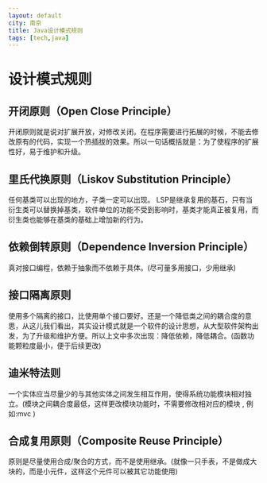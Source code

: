 ```yaml
---
layout: default
city: 南京
title: Java设计模式规则
tags: [tech,java]
---
```


设计模式规则
====================================

开闭原则（Open Close Principle）
-----------------------------
开闭原则就是说对扩展开放，对修改关闭。在程序需要进行拓展的时候，不能去修改原有的代码，实现一个热插拔的效果。所以一句话概括就是：为了使程序的扩展性好，易于维护和升级。  



里氏代换原则（Liskov Substitution Principle）
-----------------------------
任何基类可以出现的地方，子类一定可以出现。 LSP是继承复用的基石，只有当衍生类可以替换掉基类，软件单位的功能不受到影响时，基类才能真正被复用，而衍生类也能够在基类的基础上增加新的行为。  



依赖倒转原则（Dependence Inversion Principle）
----------------------------------
真对接口编程，依赖于抽象而不依赖于具体。(尽可量多用接口，少用继承)  


接口隔离原则
----------------------------------------------
使用多个隔离的接口，比使用单个接口要好。还是一个降低类之间的耦合度的意思，从这儿我们看出，其实设计模式就是一个软件的设计思想，从大型软件架构出发，为了升级和维护方便。所以上文中多次出现：降低依赖，降低耦合。(函数功能颗粒度最小，便于后续更改)  


迪米特法则
------------------------------------------------------
一个实体应当尽量少的与其他实体之间发生相互作用，使得系统功能模块相对独立。(模块之间耦合度最低，这样更改模块功能时，不需要修改相对应的模块 , 例如:mvc )  


合成复用原则（Composite Reuse Principle）  
------------------------------------------------
原则是尽量使用合成/聚合的方式，而不是使用继承。(就像一只手表，不是做成大块的，而是小元件，这样这个元件可以被其它功能使用)  